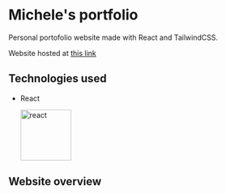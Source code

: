 # Michele's portfolio

Personal portofolio website made with React and TailwindCSS.

Website hosted at [this link](https://michelegrav.github.io/)


<h2>Technologies used</h2>

<ul>
    <li>
        <p>React</p>
        <img src="https://www.svgrepo.com/show/493719/react-javascript-js-framework-facebook.svg" height="100" width="100" alt="react"/>
    </li>
</ul>

<h2>Website overview</h2>

